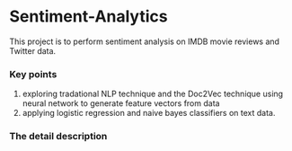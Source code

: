 # Sentiment-Analytics
This project is to perform sentiment analysis on IMDB movie reviews and Twitter data. 

### Key points
1. exploring tradational NLP technique and the Doc2Vec technique using neural network to generate feature vectors from data
2. applying logistic regression and naive bayes classifiers on text data.

### The detail description

